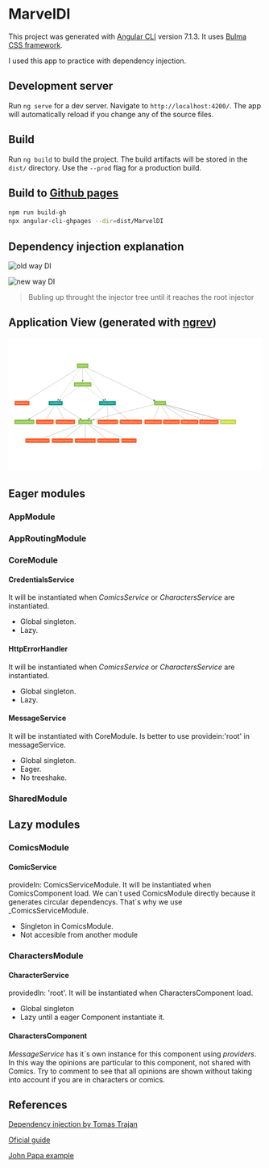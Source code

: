 # MarvelDI

This project was generated with [Angular CLI](https://github.com/angular/angular-cli) version 7.1.3.
It uses [Bulma CSS framework](https://bulma.io/).

I used this app to practice with dependency injection.

## Development server

Run `ng serve` for a dev server. Navigate to `http://localhost:4200/`. The app will automatically reload if you change any of the source files.

## Build

Run `ng build` to build the project. The build artifacts will be stored in the `dist/` directory. Use the `--prod` flag for a production build.

## Build to [Github pages](https://pedrojesusromeroortega.github.io/MarvelDI)

```bash
npm run build-gh
npx angular-cli-ghpages --dir=dist/MarvelDI
```

## Dependency injection explanation

![old way DI](https://g.gravizo.com/source/svg?https://raw.githubusercontent.com/PedroJesusRomeroOrtega/MarvelDI/master/docs/diagrams/old-way-DI.plantuml)

![new way DI](https://g.gravizo.com/source/svg?https://raw.githubusercontent.com/PedroJesusRomeroOrtega/MarvelDI/master/docs/diagrams/new-way-DI.plantuml)

> Bubling up throught the injector tree until it reaches the root injector

## Application View (generated with [ngrev](https://github.com/mgechev/ngrev))

![ngrev image](docs/images/application-view.png)

## Eager modules

### AppModule

### AppRoutingModule

### CoreModule

#### CredentialsService

It will be instantiated when _ComicsService_ or _CharactersService_ are instantiated.

- Global singleton.
- Lazy.

#### HttpErrorHandler

It will be instantiated when _ComicsService_ or _CharactersService_ are instantiated.

- Global singleton.
- Lazy.

#### MessageService

It will be instantiated with CoreModule.
Is better to use providein:'root' in messageService.

- Global singleton.
- Eager.
- No treeshake.

### SharedModule

## Lazy modules

### ComicsModule

#### ComicService

provideIn: ComicsServiceModule.
It will be instantiated when ComicsComponent load.
We can´t used ComicsModule directly because it generates circular dependencys. That´s why we use \_ComicsServiceModule.

- Singleton in ComicsModule.
- Not accesible from another module

### CharactersModule

#### CharacterService

providedIn: 'root'.
It will be instantiated when CharactersComponent load.

- Global singleton
- Lazy until a eager Component instantiate it.

#### CharactersComponent

_MessageService_ has it´s own instance for this component using _providers_.
In this way the opinions are particular to this component, not shared with Comics.
Try to comment to see that all opinions are shown without taking into account if you are in characters or comics.

## References

[Dependency injection by Tomas Trajan](https://medium.com/@tomastrajan/total-guide-to-angular-6-dependency-injection-providedin-vs-providers-85b7a347b59f)

[Oficial guide](https://angular.io/guide/dependency-injection)

[John Papa example](https://github.com/johnpapa/heroes-angular)
